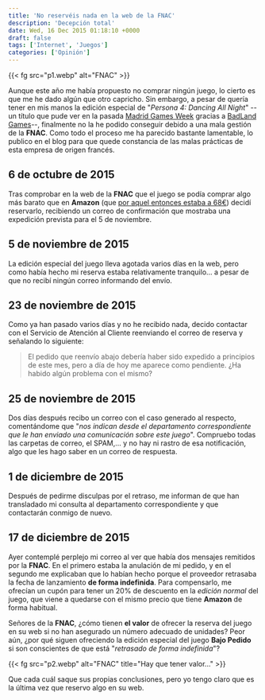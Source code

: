 ```yaml
---
title: 'No reservéis nada en la web de la FNAC'
description: 'Decepción total'
date: Wed, 16 Dec 2015 01:18:10 +0000
draft: false
tags: ['Internet', 'Juegos']
categories: ['Opinión']
---
```


{{< fg src="p1.webp" alt="FNAC" >}}

Aunque este año me había propuesto no comprar ningún juego, lo cierto es que me he dado algún que otro capricho. Sin embargo, a pesar de quería tener en mis manos la edición especial de "_Persona 4: Dancing All Night_" --un título que pude ver en la pasada [Madrid Games Week](/madrid-games-week-2015/) gracias a [BadLand Games](http://www.badlandgames.com/)--, finalmente no la he podido conseguir debido a una mala gestión de la **FNAC**. Como todo el proceso me ha parecido bastante lamentable, lo publico en el blog para que quede constancia de las malas prácticas de esta empresa de origen francés.

## 6 de octubre de 2015

Tras comprobar en la web de la **FNAC** que el juego se podía comprar algo más barato que en **Amazon** (que [por aquel entonces estaba a 68€](http://es.camelcamelcamel.com/Persona-Dancing-Night-Disco-Edition/product/B012CD0SAY)) decidí reservarlo, recibiendo un correo de confirmación que mostraba una expedición prevista para el 5 de noviembre.

## 5 de noviembre de 2015

La edición especial del juego lleva agotada varios días en la web, pero como había hecho mi reserva estaba relativamente tranquilo... a pesar de que no recibí ningún correo informando del envío.

## 23 de noviembre de 2015

Como ya han pasado varios días y no he recibido nada, decido contactar con el Servicio de Atención al Cliente reenviando el correo de reserva y señalando lo siguiente:

> El pedido que reenvío abajo debería haber sido expedido a principios de este mes, pero a día de hoy me aparece como pendiente. ¿Ha habido algún problema con el mismo?

## 25 de noviembre de 2015

Dos días después recibo un correo con el caso generado al respecto, comentándome que "_nos indican desde el departamento correspondiente que le han enviado una comunicación sobre este juego_". Compruebo todas las carpetas de correo, el SPAM,... y no hay ni rastro de esa notificación, algo que les hago saber en un correo de respuesta.

## 1 de diciembre de 2015

Después de pedirme disculpas por el retraso, me informan de que han transladado mi consulta al departamento correspondiente y que contactarán conmigo de nuevo.

## 17 de diciembre de 2015

Ayer contemplé perplejo mi correo al ver que había dos mensajes remitidos por la **FNAC**. En el primero estaba la anulación de mi pedido, y en el segundo me explicaban que lo habían hecho porque el proveedor retrasaba la fecha de lanzamiento **de forma indefinida**. Para compensarlo, me ofrecían un cupón para tener un 20% de descuento en la _edición normal_ del juego, que viene a quedarse con el mismo precio que tiene **Amazon** de forma habitual.

Señores de la **FNAC**, ¿cómo tienen **el valor** de ofrecer la reserva del juego en su web si no han asegurado un número adecuado de unidades? Peor aún, ¿por qué siguen ofreciendo la edición especial del juego **Bajo Pedido** si son conscientes de que está "_retrasado de forma indefinida_"?

{{< fg src="p2.webp" alt="FNAC" title="Hay que tener valor..." >}}

Que cada cuál saque sus propias conclusiones, pero yo tengo claro que es la última vez que reservo algo en su web.